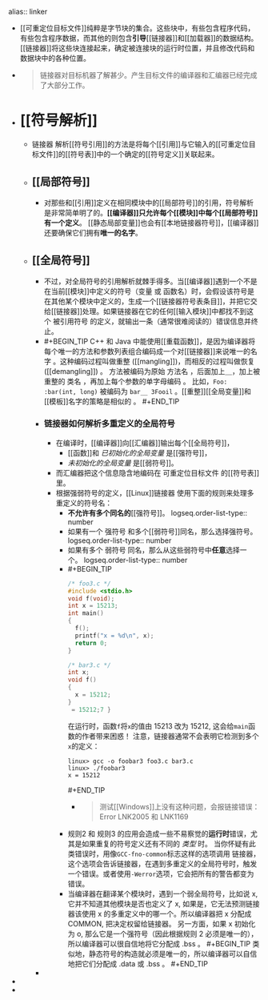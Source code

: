 alias:: linker

- [[可重定位目标文件]]纯粹是字节块的集合。这些块中，有些包含程序代码，有些包含程序数据，而其他的则包含**引导**[[链接器]]和[[加载器]]的数据结构。
  [[链接器]]将这些块连接起来，确定被连接块的运行时位置，并且修改代码和数据块中的各种位置。
- > 链接器对目标机器了解甚少。产生目标文件的编译器和汇编器已经完成了大部分工作。
- # [[符号解析]]
	- 链接器 解析[[符号引用]]的方法是将每个[[引用]]与它输入的[[可重定位目标文件]]的[[符号表]]中的一个确定的[[符号定义]]关联起来。
	- ## [[局部符号]]
		- 对那些和[[引用]]定义在相同模块中的[[局部符号]]的引用，符号解析 是非常简单明了的。**[[编译器]]只允许每个[[模块]]中每个[[局部符号]]有一个定义**。
		  [[静态局部变量]]也会有[[本地链接器符号]]，[[编译器]]还要确保它们拥有**唯一的名字**。
	- ## [[全局符号]]
		- 不过，对全局符号的引用解析就棘手得多。当[[编译器]]遇到一个不是在当前[[模块]]中定义的符号（变量 或 函数名）时，会假设该符号是在其他某个模块中定义的，生成一个[[链接器符号表条目]]，并把它交给[[链接器]]处理。如果链接器在它的任何[[输入模块]]中都找不到这个 被引用符号 的定义，就输出一条（通常很难阅读的）错误信息并终止。
		- #+BEGIN_TIP
		  C++ 和 Java 中能使用[[重载函数]]，是因为编译器将每个唯一的方法和参数列表组合编码成一个对[[链接器]]来说唯一的名字 。这种编码过程叫做重整 ([[mangling]])，而相反的过程叫做恢复 ([[demangling]]) 。
		  方法被编码为原始 方法名 ，后面加上＿，加上被重整的 类名 ，再加上每个参数的单字母编码 。
		  比如，`Foo: :bar(int, long)` 被编码为 `bar__ 3Fooil` 。[[重整]][[全局变量]]和[[模板]]名字的策略是相似的 。
		  #+END_TIP
		- ### 链接器如何解析多重定义的全局符号
			- 在编译时，[[编译器]]向[[汇编器]]输出每个[[全局符号]]，
				- [[函数]]和 *已初始化的全局变量* 是[[强符号]]，
				- *未初始化的全局变量* 是[[弱符号]]。
			- 而汇编器把这个信息隐含地编码在 可重定位目标文件 的[[符号表]]里。
			- 根据强弱符号的定义，[[Linux]]链接器 使用下面的规则来处理多重定义的符号名：
				- **不允许有多个同名的**[[强符号]]。
				  logseq.order-list-type:: number
				- 如果有一个 强符号 和多个[[弱符号]]同名，那么选择强符号。
				  logseq.order-list-type:: number
				- 如果有多个 弱符号 同名，那么从这些弱符号中**任意**选择一个。
				  logseq.order-list-type:: number
				- #+BEGIN_TIP
				  ``` cpp
				  /* foo3.c */
				  #include <stdio.h>
				  void f(void);
				  int x = 15213;
				  int main()
				  {
				    f();
				    printf("x = %d\n", x);
				    return 0;
				  }
				  
				  /* bar3.c */
				  int x;
				  void f()
				  {
				    x = 15212;
				  }
				   = 15212;7 }
				  ``` 
				  在运行时，函数`f`将`x`的值由 15213 改为 15212, 这会给`main`函数的作者带来困惑！
				  注意，链接器通常不会表明它检测到多个`x`的定义：
				  ``` shell
				  linux> gcc -o foobar3 foo3.c bar3.c
				  linux> ./foobar3
				  x = 15212
				  ```
				  #+END_TIP
					- >测试[[Windows]]上没有这种问题，会报链接错误：Error LNK2005 和 LNK1169
				- 规则2 和 规则3 的应用会造成一些不易察觉的**运行时**错误，尤其是如果重复的符号定义还有不同的 *类型* 时。
				  当你怀疑有此类错误时，用像`GCC-fno-common`标志这样的选项调用 链接器，这个选项会告诉链接器，在遇到多重定义的全局符号时，触发一个错误。或者使用`-Werror`选项，它会把所有的警告都变为错误。
				- 当编译器在翻译某个模块时，遇到一个弱全局符号，比如说 x, 它并不知道其他模块是否也定义了 x, 如果是，它无法预测链接器该使用 x 的多重定义中的哪一个。所以编译器把 x 分配成 COMMON, 把决定权留给链接器。
				  另一方面，如果 x 初始化为 o, 那么它是一个强符号（因此根据规则 2 必须是唯一的），所以编译器可以很自信地将它分配成 .bss 。
				  #+BEGIN_TIP
				  类似地，静态符号的构造就必须是唯一的，所以编译器可以自信地把它们分配成 .data 或 .bss 。
				  #+END_TIP
		-
-
-